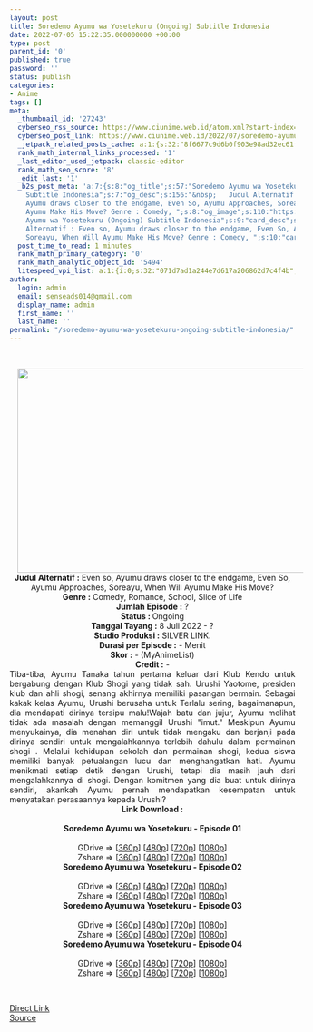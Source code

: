 ```yaml
---
layout: post
title: Soredemo Ayumu wa Yosetekuru (Ongoing) Subtitle Indonesia
date: 2022-07-05 15:22:35.000000000 +00:00
type: post
parent_id: '0'
published: true
password: ''
status: publish
categories:
- Anime
tags: []
meta:
  _thumbnail_id: '27243'
  cyberseo_rss_source: https://www.ciunime.web.id/atom.xml?start-index=1
  cyberseo_post_link: https://www.ciunime.web.id/2022/07/soredemo-ayumu-wa-yosetekuru-subtitle.html
  _jetpack_related_posts_cache: a:1:{s:32:"8f6677c9d6b0f903e98ad32ec61f8deb";a:2:{s:7:"expires";i:1663384302;s:7:"payload";a:3:{i:0;a:1:{s:2:"id";i:27300;}i:1;a:1:{s:2:"id";i:27449;}i:2;a:1:{s:2:"id";i:28387;}}}}
  rank_math_internal_links_processed: '1'
  _last_editor_used_jetpack: classic-editor
  rank_math_seo_score: '8'
  _edit_last: '1'
  _b2s_post_meta: 'a:7:{s:8:"og_title";s:57:"Soredemo Ayumu wa Yosetekuru (Ongoing)
    Subtitle Indonesia";s:7:"og_desc";s:156:"&nbsp;   Judul Alternatif : Even so,
    Ayumu draws closer to the endgame, Even So, Ayumu Approaches, Soreayu, When Will
    Ayumu Make His Move? Genre : Comedy, ";s:8:"og_image";s:110:"https://kusonime.eu.org/wp-content/uploads/2022/07/soredemo-ayumu-wa-yosetekuru-ongoing-subtitle-indonesia.jpg";s:12:"og_image_alt";s:0:"";s:10:"card_title";s:57:"Soredemo
    Ayumu wa Yosetekuru (Ongoing) Subtitle Indonesia";s:9:"card_desc";s:156:"&nbsp;   Judul
    Alternatif : Even so, Ayumu draws closer to the endgame, Even So, Ayumu Approaches,
    Soreayu, When Will Ayumu Make His Move? Genre : Comedy, ";s:10:"card_image";s:110:"https://kusonime.eu.org/wp-content/uploads/2022/07/soredemo-ayumu-wa-yosetekuru-ongoing-subtitle-indonesia.jpg";}'
  post_time_to_read: 1 minutes
  rank_math_primary_category: '0'
  rank_math_analytic_object_id: '5494'
  litespeed_vpi_list: a:1:{i:0;s:32:"071d7ad1a244e7d617a206862d7c4f4b";}
author:
  login: admin
  email: senseads014@gmail.com
  display_name: admin
  first_name: ''
  last_name: ''
permalink: "/soredemo-ayumu-wa-yosetekuru-ongoing-subtitle-indonesia/"
---
```

<p>&nbsp;</p>
<div class="separator" style="clear: both; text-align: center;"><a style="margin-left: 1em; margin-right: 1em;" href="https://blogger.googleusercontent.com/img/b/R29vZ2xl/AVvXsEgXLF0xfLOzMvYkbxqHWYGAP0UH-hlydN4gwjsQxSm-M6QcZ9bU5ncH5zLVaJ1UWsaJ2czmpNYWNCCq01SArve6-ovatWObEc0sQl3lmi30JBDB8bufrJD5TVNIFtTLMRYBYvN9efQ7fAvBfHujmRX8JsgvZQMwQWOExKHobEy6OGqzBwV1m2QpnKEy/s1280/Soredemo%20Ayumu%20wa%20Yosetekuru.jpg"><img src="{{ site.baseurl }}/assets/2022/07/Soredemo%20Ayumu%20wa%20Yosetekuru.jpg" width="640" height="360" border="0" data-original-height="720" data-original-width="1280" /></a></div>
<div class="separator" style="clear: both; text-align: center;"></div>
<div style="text-align: center;"><b>Judul</b><b><b> Alternatif</b> :</b> Even so, Ayumu draws closer to the endgame, Even So, Ayumu Approaches, Soreayu, When Will Ayumu Make His Move?</div>
<div style="text-align: center;"><b><b>Genre :</b></b> Comedy, Romance, School, Slice of Life</div>
<div style="text-align: center;"><b>Jumlah Episode :</b> ?<br />
<b>Status : </b>Ongoing<br />
<b>Tanggal Tayang :</b> 8 Juli 2022 - ?<br />
<b>Studio Produksi :</b> SILVER LINK.<br />
<b>Durasi per Episode :</b> - Menit</div>
<div style="text-align: center;"><b>Skor :</b> - (MyAnimeList)</div>
<div style="text-align: center;"><b>Credit :</b> -</div>
<div style="text-align: center;"></div>
<div style="text-align: justify;">Tiba-tiba, Ayumu Tanaka tahun pertama keluar dari Klub Kendo untuk bergabung dengan Klub Shogi yang tidak sah. Urushi Yaotome, presiden klub dan ahli shogi, senang akhirnya memiliki pasangan bermain. Sebagai kakak kelas Ayumu, Urushi berusaha untuk Terlalu sering, bagaimanapun, dia mendapati dirinya tersipu malu!Wajah batu dan jujur, Ayumu melihat tidak ada masalah dengan memanggil Urushi "imut." Meskipun Ayumu menyukainya, dia menahan diri untuk tidak mengaku dan berjanji pada dirinya sendiri untuk mengalahkannya terlebih dahulu dalam permainan shogi . Melalui kehidupan sekolah dan permainan shogi, kedua siswa memiliki banyak petualangan lucu dan menghangatkan hati. Ayumu menikmati setiap detik dengan Urushi, tetapi dia masih jauh dari mengalahkannya di shogi. Dengan komitmen yang dia buat untuk dirinya sendiri, akankah Ayumu pernah mendapatkan kesempatan untuk menyatakan perasaannya kepada Urushi?</div>
<div style="text-align: justify;"></div>
<div style="text-align: justify;"></div>
<div style="text-align: center;">
<div style="text-align: center;">
<div style="text-align: left;">
<div style="text-align: center;"><b>Link Download :</b></div>
<div style="text-align: center;"><b> </b></div>
<div style="text-align: center;"><span style="text-align: left;"><b>Soredemo Ayumu wa Yosetekuru </b></span><b>- Episode 01</b></div>
<div style="text-align: center;"><b> </b></div>
<div style="text-align: center;">GDrive =&gt; [<a href="https://acefile.co/f/78930504/say-01-360p-samehadaku-care-mp4" target="_blank" rel="noopener">360p</a>] [<a href="https://acefile.co/f/78930506/say-01-480p-samehadaku-care-mp4" target="_blank" rel="noopener">480p</a>] [<a href="https://acefile.co/f/78930908/say-01-mp4hd-samehadaku-care-mp4" target="_blank" rel="noopener">720p</a>] [<a href="https://acefile.co/f/78932554/say-01-fullhd-samehadaku-care-mp4" target="_blank" rel="noopener">1080p</a>]</div>
<div style="text-align: center;">Zshare =&gt; [<a href="https://www107.zippyshare.com/v/AHGsufux/file.html" target="_blank" rel="noopener">360p</a>] [<a href="https://www43.zippyshare.com/v/6cy07rHz/file.html" target="_blank" rel="noopener">480p</a>] [<a href="https://www29.zippyshare.com/v/HHmidk3Z/file.html" target="_blank" rel="noopener">720p</a>] [<a href="https://www33.zippyshare.com/v/LVOxxTCI/file.html" target="_blank" rel="noopener">1080p</a>]</div>
<div style="text-align: center;"></div>
<div style="text-align: center;">
<div><span style="text-align: left;"><b>Soredemo Ayumu wa Yosetekuru </b></span><b>- Episode 02</b></div>
<div><b> </b></div>
<div>GDrive =&gt; [<a href="https://acefile.co/f/79460933/say-02-360p-samehadaku-care-mp4" target="_blank" rel="noopener">360p</a>] [<a href="https://acefile.co/f/79460937/say-02-480p-samehadaku-care-mp4" target="_blank" rel="noopener">480p</a>] [<a href="https://acefile.co/f/79461173/say-02-mp4hd-samehadaku-care-mp4" target="_blank" rel="noopener">720p</a>] [<a href="https://acefile.co/f/79462520/say-02-fullhd-samehadaku-care-mp4" target="_blank" rel="noopener">1080p</a>]</div>
<div>Zshare =&gt; [<a href="https://www5.zippyshare.com/v/3DB8AbxH/file.html" target="_blank" rel="noopener">360p</a>] [<a href="https://www5.zippyshare.com/v/ngh0P2TK/file.html" target="_blank" rel="noopener">480p</a>] [<a href="https://www79.zippyshare.com/v/5ARqultL/file.html" target="_blank" rel="noopener">720p</a>] [<a href="https://www29.zippyshare.com/v/L5ic2pgD/file.html" target="_blank" rel="noopener">1080p</a>]</div>
<div></div>
<div>
<div><span style="text-align: left;"><b>Soredemo Ayumu wa Yosetekuru </b></span><b>- Episode 03</b></div>
<div><b> </b></div>
<div>GDrive =&gt; [<a href="https://acefile.co/f/79971482/say-03-360p-samehadaku-care-mp4" target="_blank" rel="noopener">360p</a>] [<a href="https://acefile.co/f/79971486/say-03-480p-samehadaku-care-mp4" target="_blank" rel="noopener">480p</a>] [<a href="https://acefile.co/f/79971694/say-03-mp4hd-samehadaku-care-mp4" target="_blank" rel="noopener">720p</a>] [<a href="https://acefile.co/f/79971905/say-03-fullhd-samehadaku-care-mp4" target="_blank" rel="noopener">1080p</a>]</div>
<div>Zshare =&gt; [<a href="https://www73.zippyshare.com/v/QMHd4ylC/file.html" target="_blank" rel="noopener">360p</a>] [<a href="https://www73.zippyshare.com/v/aVHF6r4V/file.html" target="_blank" rel="noopener">480p</a>] [<a href="https://www7.zippyshare.com/v/CAveqv6l/file.html" target="_blank" rel="noopener">720p</a>] [<a href="https://www109.zippyshare.com/v/BHgQDYXJ/file.html" target="_blank" rel="noopener">1080p</a>]</div>
</div>
<div></div>
<div>
<div><span style="text-align: left;"><b>Soredemo Ayumu wa Yosetekuru </b></span><b>- Episode 04</b></div>
<div><b> </b></div>
<div>GDrive =&gt; [<a href="https://acefile.co/f/80440299/say-04-360p-samehadaku-care-mp4" target="_blank" rel="noopener">360p</a>] [<a href="https://acefile.co/f/80440303/say-04-480p-samehadaku-care-mp4" target="_blank" rel="noopener">480p</a>] [<a href="https://acefile.co/f/80440524/say-04-mp4hd-samehadaku-care-mp4" target="_blank" rel="noopener">720p</a>] [<a href="https://acefile.co/f/80440760/say-04-fullhd-samehadaku-care-mp4" target="_blank" rel="noopener">1080p</a>]</div>
<div>Zshare =&gt; [<a href="https://www101.zippyshare.com/v/wWFguv9Y/file.html" target="_blank" rel="noopener">360p</a>] [<a href="https://www101.zippyshare.com/v/pvTVDJlS/file.html" target="_blank" rel="noopener">480p</a>] [<a href="https://www41.zippyshare.com/v/An7hG14u/file.html" target="_blank" rel="noopener">720p</a>] [<a href="https://www110.zippyshare.com/v/VUjmHY7d/file.html" target="_blank" rel="noopener">1080p</a>]</div>
</div>
</div>
</div>
</div>
</div>
<p>&nbsp;</p>
<div class="divbtn"><a class="btn" href="https://handymansurrender.com/fihup8buzv?key=94550f7ce39444073321dde3b8782f97"><i class="fa fa-download"></i> Direct Link</a><br />
<a href="https://www.ciunime.web.id/2022/07/soredemo-ayumu-wa-yosetekuru-subtitle.html">Source</a></div>
